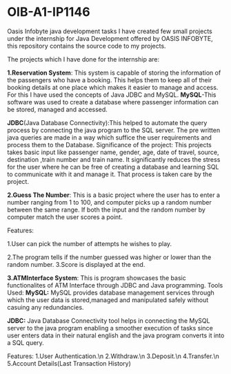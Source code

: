 # OIB-A1-IP1146
Oasis Infobyte java development tasks
I have created few small projects under the internship for Java Development offered by OASIS INFOBYTE, this repository contains the source code to my projects.


The projects which I have done for the internship are:


**1.Reservation System**:
This system is capable of storing the information of the passengers who have a booking. This helps them to keep all of their booking details at one place which makes it easier to manage and access.
For this I have used the concepts of Java JDBC and MySQL.
**MySQL**-This software was used to create a database where passenger information can be stored, managed and accessed.

**JDBC**(Java Database Connectivity):This helped to automate the query process by connecting the java program to the SQL server.
The pre written java queries are made in a way which suffice the user requirements and process them to the Database.
Significance of the project:
This projects takes basic input like passenger name, gender, age, date of travel, source, destination ,train number and train name.
It significantly reduces the stress for the user where he can be free of creating a database and learning SQL to communicate with it and manage it.
That process is taken care by the project.

**2.Guess The Number**:
This is a basic project where the user has to enter a number ranging from 1 to 100, and computer picks up a random number between the same range. If both the input and the random number by computer match the user scores a point.

Features:

1.User can pick the number of attempts he wishes to play.

2.The program tells if the number guessed was higher or lower than the random number.
3.Score is displayed at the end.



**3.ATMInterface System**:
This is program showcases the basic functionalites of ATM Interface through JDBC and Java programming.
Tools Used:
**MySQL:** MySQL provides database management services through which the user data is stored,managed and manipulated safely without casuing any redundancies.


**JDBC:** Java Database Connectivity tool helps in connecting the MySQL server to the java program enabling a smoother execution of tasks since user enters data in their natural english and the java program converts it into a SQL query.


Features:
1.User Authentication.\n
2.Withdraw.\n
3.Deposit.\n
4.Transfer.\n
5.Account Details(Last Transaction History)
